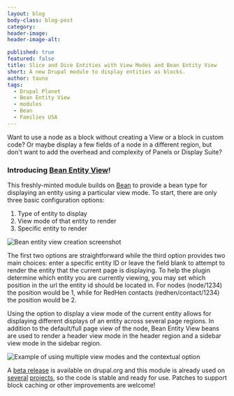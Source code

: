 ```yaml
---
layout: blog
body-class: blog-post
category:
header-image:
header-image-alt:

published: true
featured: false
title: Slice and Dice Entities with View Modes and Bean Entity View
short: A new Drupal module to display entities as blocks.
author: tauno
tags:
  - Drupal Planet
  - Bean Entity View
  - modules
  - Bean
  - Families USA
---
```


Want to use a node as a block without creating a View or a block in custom code? Or maybe display a few fields of a node in a different region, but don't want to add the overhead and complexity of Panels or Display Suite?

### Introducing [Bean Entity View](https://drupal.org/project/bean_entity_view)!

This freshly-minted module builds on [Bean](https://drupal.org/project/bean) to provide a bean type for displaying an entity using a particular view mode. To start, there are only three basic configuration options:

1. Type of entity to display
2. View mode of that entity to render
3. Specific entity to render

![Bean entity view creation screenshot](/assets/images/blog/bean_entity_view-screenshot.png)

The first two options are straightforward while the third option provides two main choices: enter a specific entity ID or leave the field blank to attempt to render the entity that the current page is displaying. To help the plugin determine which entity you are currently viewing, you may set which position in the url the entity id should be located in. For nodes (node/1234) the position would be 1, while for RedHen contacts (redhen/contact/1234) the position would be 2.

Using the option to display a view mode of the current entity allows for displaying different displays of an entity across several page regions. In addition to the default/full page view of the node, Bean Entity View beans are used to render a header view mode in the header region and a sidebar view mode in the sidebar region.

![Example of using multiple view modes and the contextual option](/assets/images/blog/bean_entity_view_fusa_screenshot.jpg)

A [beta release](https://drupal.org/node/2247283) is available on drupal.org and this module is already used on [several](http://familiesusa.org/issues/affordable-care-act) [projects](http://publichealthlawresearch.org/product/alcohol-drugs-and-tobacco-%E2%80%93-effects-dram-shop-liability), so the code is stable and ready for use. Patches to support block caching or other improvements are welcome!
